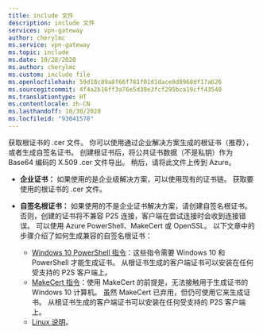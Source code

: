```yaml
---
title: include 文件
description: include 文件
services: vpn-gateway
author: cherylmc
ms.service: vpn-gateway
ms.topic: include
ms.date: 10/28/2020
ms.author: cherylmc
ms.custom: include file
ms.openlocfilehash: 59d18c89a8f66f781f01d1dace9d8968df17a626
ms.sourcegitcommit: 4f4a2b16ff3a76e5d39e3fcf295bca19cff43540
ms.translationtype: HT
ms.contentlocale: zh-CN
ms.lasthandoff: 10/30/2020
ms.locfileid: "93041578"
---
```

获取根证书的 .cer 文件。 你可以使用通过企业解决方案生成的根证书（推荐），或者生成自签名证书。 创建根证书后，将公共证书数据（不是私钥）作为 Base64 编码的 X.509 .cer 文件导出。 稍后，请将此文件上传到 Azure。

* **企业证书：** 如果使用的是企业级解决方案，可以使用现有的证书链。 获取要使用的根证书的 .cer 文件。
* **自签名根证书：** 如果使用的不是企业证书解决方案，请创建自签名根证书。 否则，创建的证书将不兼容 P2S 连接，客户端在尝试连接时会收到连接错误。 可以使用 Azure PowerShell、MakeCert 或 OpenSSL。 以下文章中的步骤介绍了如何生成兼容的自签名根证书：

  * [Windows 10 PowerShell 指令](../articles/vpn-gateway/vpn-gateway-certificates-point-to-site.md)：这些指令需要 Windows 10 和 PowerShell 才能生成证书。 从根证书生成的客户端证书可以安装在任何受支持的 P2S 客户端上。
  * [MakeCert 指令](../articles/vpn-gateway/vpn-gateway-certificates-point-to-site-makecert.md)：使用 MakeCert 的前提是，无法接触用于生成证书的 Windows 10 计算机。 虽然 MakeCert 已弃用，但仍可使用它来生成证书。 从根证书生成的客户端证书可以安装在任何受支持的 P2S 客户端上。
  * [Linux 说明](../articles/vpn-gateway/vpn-gateway-certificates-point-to-site-linux.md)。